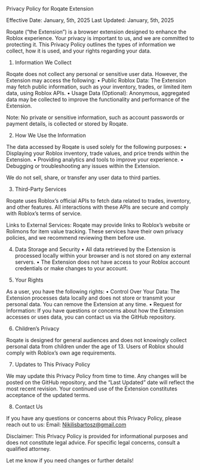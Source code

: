 
Privacy Policy for Roqate Extension

Effective Date: January, 5th, 2025
Last Updated: January, 5th, 2025

Roqate (“the Extension”) is a browser extension designed to enhance the Roblox experience. Your privacy is important to us, and we are committed to protecting it. This Privacy Policy outlines the types of information we collect, how it is used, and your rights regarding your data.

1. Information We Collect

Roqate does not collect any personal or sensitive user data. However, the Extension may access the following:
	•	Public Roblox Data: The Extension may fetch public information, such as your inventory, trades, or limited item data, using Roblox APIs.
	•	Usage Data (Optional): Anonymous, aggregated data may be collected to improve the functionality and performance of the Extension.

Note: No private or sensitive information, such as account passwords or payment details, is collected or stored by Roqate.

2. How We Use the Information

The data accessed by Roqate is used solely for the following purposes:
	•	Displaying your Roblox inventory, trade values, and price trends within the Extension.
	•	Providing analytics and tools to improve your experience.
	•	Debugging or troubleshooting any issues within the Extension.

We do not sell, share, or transfer any user data to third parties.

3. Third-Party Services

Roqate uses Roblox’s official APIs to fetch data related to trades, inventory, and other features. All interactions with these APIs are secure and comply with Roblox’s terms of service.

Links to External Services: Roqate may provide links to Roblox’s website or Rolimons for item value tracking. These services have their own privacy policies, and we recommend reviewing them before use.

4. Data Storage and Security
	•	All data retrieved by the Extension is processed locally within your browser and is not stored on any external servers.
	•	The Extension does not have access to your Roblox account credentials or make changes to your account.

5. Your Rights

As a user, you have the following rights:
	•	Control Over Your Data: The Extension processes data locally and does not store or transmit your personal data. You can remove the Extension at any time.
	•	Request for Information: If you have questions or concerns about how the Extension accesses or uses data, you can contact us via the GitHub repository.

6. Children’s Privacy

Roqate is designed for general audiences and does not knowingly collect personal data from children under the age of 13. Users of Roblox should comply with Roblox’s own age requirements.

7. Updates to This Privacy Policy

We may update this Privacy Policy from time to time. Any changes will be posted on the GitHub repository, and the “Last Updated” date will reflect the most recent revision. Your continued use of the Extension constitutes acceptance of the updated terms.

8. Contact Us

If you have any questions or concerns about this Privacy Policy, please reach out to us:
Email: Nikilisbartosz@gmail.com

Disclaimer: This Privacy Policy is provided for informational purposes and does not constitute legal advice. For specific legal concerns, consult a qualified attorney.

Let me know if you need changes or further details!
